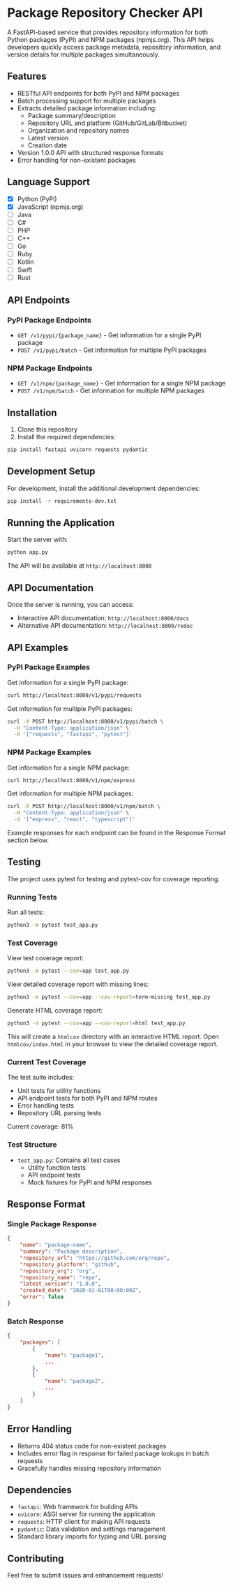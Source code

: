 # Package Repository Checker API

A FastAPI-based service that provides repository information for both Python packages (PyPI) and NPM packages (npmjs.org). This API helps developers quickly access package metadata, repository information, and version details for multiple packages simultaneously.

## Features

- RESTful API endpoints for both PyPI and NPM packages
- Batch processing support for multiple packages
- Extracts detailed package information including:
  - Package summary/description
  - Repository URL and platform (GitHub/GitLab/Bitbucket)
  - Organization and repository names
  - Latest version
  - Creation date
- Version 1.0.0 API with structured response formats
- Error handling for non-existent packages

## Language Support
- [x] Python (PyPi)
- [x] JavaScript (npmjs.org)
- [ ] Java
- [ ] C#
- [ ] PHP
- [ ] C++
- [ ] Go
- [ ] Ruby
- [ ] Kotlin
- [ ] Swift
- [ ] Rust

## API Endpoints

### PyPI Package Endpoints

- `GET /v1/pypi/{package_name}` - Get information for a single PyPI package
- `POST /v1/pypi/batch` - Get information for multiple PyPI packages

### NPM Package Endpoints

- `GET /v1/npm/{package_name}` - Get information for a single NPM package
- `POST /v1/npm/batch` - Get information for multiple NPM packages



## Installation

1. Clone this repository
2. Install the required dependencies:
```bash
pip install fastapi uvicorn requests pydantic
```

## Development Setup

For development, install the additional development dependencies:
```bash
pip install -r requirements-dev.txt
```

## Running the Application

Start the server with:
```bash
python app.py
```

The API will be available at `http://localhost:8000`

## API Documentation

Once the server is running, you can access:
- Interactive API documentation: `http://localhost:8000/docs`
- Alternative API documentation: `http://localhost:8000/redoc`

## API Examples

### PyPI Package Examples

Get information for a single PyPI package:
```bash
curl http://localhost:8000/v1/pypi/requests
```

Get information for multiple PyPI packages:
```bash
curl -X POST http://localhost:8000/v1/pypi/batch \
  -H "Content-Type: application/json" \
  -d '["requests", "fastapi", "pytest"]'
```

### NPM Package Examples

Get information for a single NPM package:
```bash
curl http://localhost:8000/v1/npm/express
```

Get information for multiple NPM packages:
```bash
curl -X POST http://localhost:8000/v1/npm/batch \
  -H "Content-Type: application/json" \
  -d '["express", "react", "typescript"]'
```

Example responses for each endpoint can be found in the Response Format section below.

## Testing

The project uses pytest for testing and pytest-cov for coverage reporting.

### Running Tests

Run all tests:
```bash
python3 -m pytest test_app.py
```

### Test Coverage

View test coverage report:
```bash
python3 -m pytest --cov=app test_app.py
```

View detailed coverage report with missing lines:
```bash
python3 -m pytest --cov=app --cov-report=term-missing test_app.py
```

Generate HTML coverage report:
```bash
python3 -m pytest --cov=app --cov-report=html test_app.py
```
This will create a `htmlcov` directory with an interactive HTML report. Open `htmlcov/index.html` in your browser to view the detailed coverage report.

### Current Test Coverage

The test suite includes:
- Unit tests for utility functions
- API endpoint tests for both PyPI and NPM routes
- Error handling tests
- Repository URL parsing tests

Current coverage: 81%

### Test Structure

- `test_app.py`: Contains all test cases
  - Utility function tests
  - API endpoint tests
  - Mock fixtures for PyPI and NPM responses

## Response Format

### Single Package Response
```json
{
    "name": "package-name",
    "summary": "Package description",
    "repository_url": "https://github.com/org/repo",
    "repository_platform": "github",
    "repository_org": "org",
    "repository_name": "repo",
    "latest_version": "1.0.0",
    "created_date": "2020-01-01T00:00:00Z",
    "error": false
}
```

### Batch Response
```json
{
    "packages": [
        {
            "name": "package1",
            ...
        },
        {
            "name": "package2",
            ...
        }
    ]
}
```

## Error Handling

- Returns 404 status code for non-existent packages
- Includes error flag in response for failed package lookups in batch requests
- Gracefully handles missing repository information

## Dependencies

- `fastapi`: Web framework for building APIs
- `uvicorn`: ASGI server for running the application
- `requests`: HTTP client for making API requests
- `pydantic`: Data validation and settings management
- Standard library imports for typing and URL parsing

## Contributing

Feel free to submit issues and enhancement requests!